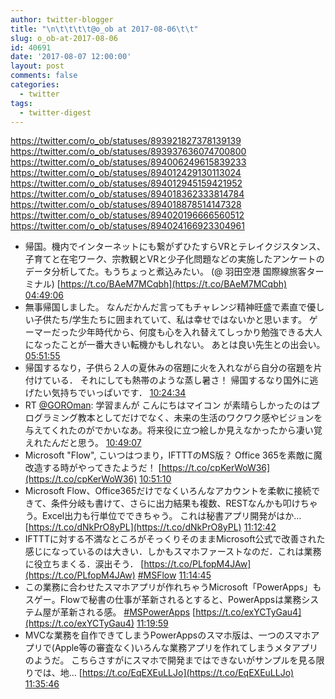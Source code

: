 ```yaml
---
author: twitter-blogger
title: "\n\t\t\t\t@o_ob at 2017-08-06\t\t"
slug: o_ob-at-2017-08-06
id: 40691
date: '2017-08-07 12:00:00'
layout: post
comments: false
categories:
  - twitter
tags:
  - twitter-digest
---
```


https://twitter.com/o_ob/statuses/893921827378139139 https://twitter.com/o_ob/statuses/893937636074700800 https://twitter.com/o_ob/statuses/894006249615839233 https://twitter.com/o_ob/statuses/894012429130113024 https://twitter.com/o_ob/statuses/894012945159421952 https://twitter.com/o_ob/statuses/894018362333814784 https://twitter.com/o_ob/statuses/894018878514147328 https://twitter.com/o_ob/statuses/894020196666560512 https://twitter.com/o_ob/statuses/894024166923304961  

*   帰国。機内でインターネットにも繋がずひたすらVRとテレイクジスタンス、子育てと在宅ワーク、宗教観とVRと少子化問題などの実施したアンケートのデータ分析してた。もうちょっと煮込みたい。 (@ 羽田空港 国際線旅客ターミナル) [https://t.co/BAeM7MCqbh](https://t.co/BAeM7MCqbh) [04:49:06](https://twitter.com/o_ob/statuses/893921827378139139)
*   無事帰国しました。 なんだかんだ言ってもチャレンジ精神旺盛で素直で優しい子供たち/学生たちに囲まれていて、私は幸せではないかと思います。 ゲーマーだった少年時代から、何度も心を入れ替えてしっかり勉強できる大人になったことが一番大きい転機かもしれない。 あとは良い先生との出会い。 [05:51:55](https://twitter.com/o_ob/statuses/893937636074700800)
*   帰国するなり，子供ら２人の夏休みの宿題に火を入れながら自分の宿題を片付けている． それにしても熱帯のような蒸し暑さ！ 帰国するなり国外に逃げたい気持ちでいっぱいです． [10:24:34](https://twitter.com/o_ob/statuses/894006249615839233)
*   RT [@GOROman](https://twitter.com/GOROman): 学習まんが こんにちはマイコン が素晴らしかったのはプログラミング教本としてだけでなく、未来の生活のワクワク感やビジョンを与えてくれたのがでかいなあ。将来役に立つ絵しか見えなかったから凄い覚えれたんだと思う。 [10:49:07](https://twitter.com/o_ob/statuses/894012429130113024)
*   Microsoft "Flow", こいつはつまり，IFTTTのMS版？ Office 365を素敵に魔改造する時がやってきたようだ！ [https://t.co/cpKerWoW36](https://t.co/cpKerWoW36) [10:51:10](https://twitter.com/o_ob/statuses/894012945159421952)
*   Microsoft Flow、Office365だけでなくいろんなアカウントを柔軟に接続できて、条件分岐も書けて、さらに出力結果も複数、RESTなんかも叩けちゃう。Excel出力も行単位でできちゃう。 これは秘書アプリ開発がはか… [https://t.co/dNkPrO8yPL](https://t.co/dNkPrO8yPL) [11:12:42](https://twitter.com/o_ob/statuses/894018362333814784)
*   IFTTTに対する不満なところがそっくりそのままMicrosoft公式で改善された感じになっているのは大きい．しかもスマホファーストなのだ．これは業務に役立ちまくる．涙出そう． [https://t.co/PLfopM4JAw](https://t.co/PLfopM4JAw) [#MSFlow](https://twitter.com/search?q=%23MSFlow&src=hash) [11:14:45](https://twitter.com/o_ob/statuses/894018878514147328)
*   この業務に合わせたスマホアプリが作れちゃうMicrosoft「PowerApps」もスゲー。Flowで秘書の仕事が革新されるとすると、PowerAppsは業務システム屋が革新される感。 [#MSPowerApps](https://twitter.com/search?q=%23MSPowerApps&src=hash) [https://t.co/exYCTyGau4](https://t.co/exYCTyGau4) [11:19:59](https://twitter.com/o_ob/statuses/894020196666560512)
*   MVCな業務を自作できてしまうPowerAppsのスマホ版は、一つのスマホアプリで(Apple等の審査なく)いろんな業務アプリを作れてしまうメタアプリのようだ。 こちらさすがにスマホで開発まではできないがサンプルを見る限りでは、地… [https://t.co/EqEXEuLLJo](https://t.co/EqEXEuLLJo) [11:35:46](https://twitter.com/o_ob/statuses/894024166923304961)